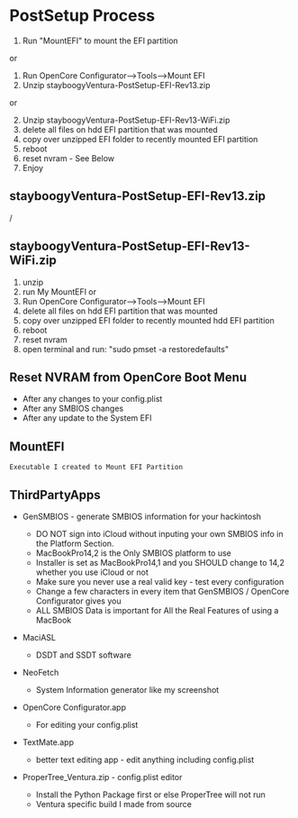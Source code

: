 # PostSetup Process

1) Run "MountEFI" to mount the EFI partition

or

1) Run OpenCore Configurator-->Tools-->Mount EFI
2) Unzip stayboogyVentura-PostSetup-EFI-Rev13.zip 

or 

2) Unzip stayboogyVentura-PostSetup-EFI-Rev13-WiFi.zip
4) delete all files on hdd EFI partition that was mounted
5) copy over unzipped EFI folder to recently mounted EFI partition
6) reboot
7) reset nvram - See Below
8) Enjoy

## stayboogyVentura-PostSetup-EFI-Rev13.zip 
/ 
## stayboogyVentura-PostSetup-EFI-Rev13-WiFi.zip

1) unzip
2) run My MountEFI
or
2) Run OpenCore Configurator-->Tools-->Mount EFI
3) delete all files on hdd EFI partition that was mounted
4) copy over unzipped EFI folder to recently mounted hdd EFI partition
5) reboot
6) reset nvram
7) open terminal and run:
    "sudo pmset -a restoredefaults"
    
## Reset NVRAM from OpenCore Boot Menu

- After any changes to your config.plist
- After any SMBIOS changes
- After any update to the System EFI

## MountEFI
    Executable I created to Mount EFI Partition
    
## ThirdPartyApps

- GenSMBIOS - generate SMBIOS information for your hackintosh
	- DO NOT sign into iCloud without inputing your own SMBIOS info in the Platform Section.
	- MacBookPro14,2 is the Only SMBIOS platform to use
	- Installer is set as MacBookPro14,1 and you SHOULD change to 14,2 whether you use iCloud or not
	- Make sure you never use a real valid key - test every configuration
	- Change a few characters in every item that GenSMBIOS / OpenCore Configurator gives you
	- ALL SMBIOS Data is important for All the Real Features of using a MacBook

- MaciASL 
    - DSDT and SSDT software

- NeoFetch 
    - System Information generator like my screenshot

- OpenCore Configurator.app 
    - For editing your config.plist

- TextMate.app
    - better text editing app - edit anything including config.plist

- ProperTree_Ventura.zip - config.plist editor
	- Install the Python Package first or else ProperTree will not run
	- Ventura specific build I made from source



